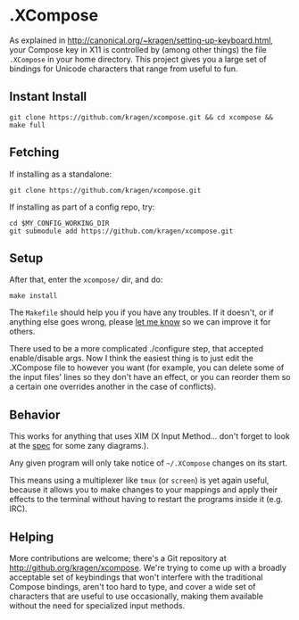 .XCompose
=========

As explained in <http://canonical.org/~kragen/setting-up-keyboard.html>,
your Compose key in X11 is controlled by (among other things) the file
`.XCompose` in your home directory.  This project gives you a large set
of bindings for Unicode characters that range from useful to fun.

Instant Install
---------------

    git clone https://github.com/kragen/xcompose.git && cd xcompose && make full

Fetching
--------

If installing as a standalone:

    git clone https://github.com/kragen/xcompose.git

If installing as part of a config repo, try:

    cd $MY_CONFIG_WORKING_DIR
    git submodule add https://github.com/kragen/xcompose.git

Setup
-----

After that, enter the `xcompose/` dir, and do:

    make install

The `Makefile` should help you if you have any troubles. If it doesn't, or if
anything else goes wrong, please [let me
know](mailto:rkingxcompose@sharpsaw.org) so we can improve it for others.

There used to be a more complicated ./configure step, that accepted
enable/disable args. Now I think the easiest thing is to just edit the
.XCompose file to however you want (for example, you can delete some of the
input files' lines so they don't have an effect, or you can reorder them so a
certain one overrides another in the case of conflicts).

Behavior
--------

This works for anything that uses XIM (X Input Method... don't forget to look
at the [spec](http://www.x.org/releases/X11R7.6/doc/libX11/specs/XIM/xim.html)
for some zany diagrams.).

Any given program will only take notice of `~/.XCompose` changes on its start.

This means using a multiplexer like `tmux` (or `screen`) is yet again useful,
because it allows you to make changes to your mappings and apply their effects
to the terminal without having to restart the programs inside it (e.g. IRC).

Helping
-------

More contributions are welcome; there's a Git repository at
<http://github.org/kragen/xcompose>.  We're trying to come up with a
broadly acceptable set of keybindings that won't interfere with the
traditional Compose bindings, aren't too hard to type, and cover a
wide set of characters that are useful to use occasionally, making
them available without the need for specialized input methods.
